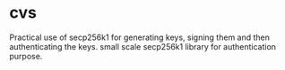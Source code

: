 # cvs
Practical use of secp256k1 for generating keys, signing them and then authenticating the keys.
small scale secp256k1 library for authentication purpose.
